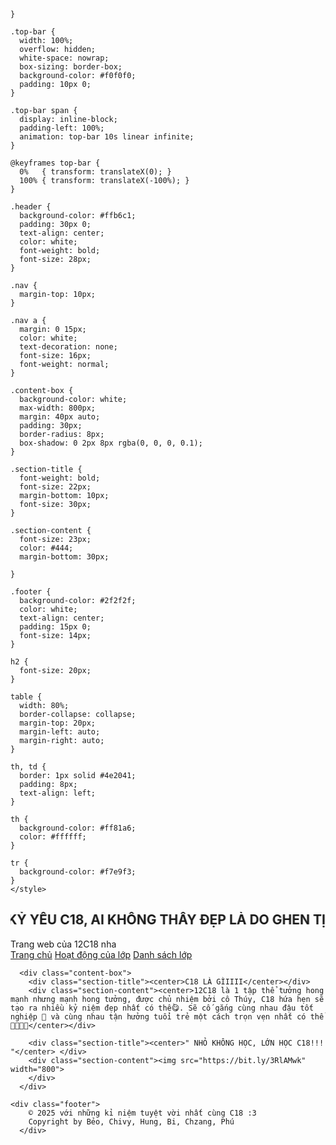 
    }

    .top-bar {
      width: 100%;
      overflow: hidden;
      white-space: nowrap;
      box-sizing: border-box;
      background-color: #f0f0f0;
      padding: 10px 0;
    }

    .top-bar span {
      display: inline-block;
      padding-left: 100%;
      animation: top-bar 10s linear infinite;
    }

    @keyframes top-bar {
      0%   { transform: translateX(0); }
      100% { transform: translateX(-100%); }
    }

    .header {
      background-color: #ffb6c1;
      padding: 30px 0;
      text-align: center;
      color: white;
      font-weight: bold;
      font-size: 28px;
    }

    .nav {
      margin-top: 10px;
    }

    .nav a {
      margin: 0 15px;
      color: white;
      text-decoration: none;
      font-size: 16px;
      font-weight: normal;
    }

    .content-box {
      background-color: white;
      max-width: 800px;
      margin: 40px auto;
      padding: 30px;
      border-radius: 8px;
      box-shadow: 0 2px 8px rgba(0, 0, 0, 0.1);
    }

    .section-title {
      font-weight: bold;
      font-size: 22px;
      margin-bottom: 10px;
      font-size: 30px;
    }

    .section-content {
      font-size: 23px;
      color: #444;
      margin-bottom: 30px;
      
    }

    .footer {
      background-color: #2f2f2f;
      color: white;
      text-align: center;
      padding: 15px 0;
      font-size: 14px;
    }

    h2 {
      font-size: 20px;
    }

    table {
      width: 80%;
      border-collapse: collapse;
      margin-top: 20px;
      margin-left: auto;
      margin-right: auto;
    }

    th, td {
      border: 1px solid #4e2041;
      padding: 8px;
      text-align: left;
    }

    th {
      background-color: #ff81a6;
      color: #ffffff;
    }

    tr {
      background-color: #f7e9f3;
    }
    </style>
</head>
<body>
    <div class="scrolling-text-containter">
        <h2><marquee behavior="alternate">KỶ YẾU C18, AI KHÔNG THẤY ĐẸP LÀ DO GHEN TỊ =)))</marquee>
      </div>
    </h2>
      <div class="header">
        Trang web của 12C18 nha
        <div class="nav">
          <a href="#">Trang chủ</a>
          <a href="#">Hoạt động của lớp</a>
          <a href="#">Danh sách lớp</a>
        </div>
      </div>
    
      <div class="content-box">
        <div class="section-title"><center>C18 LÀ GÌIIII</center></div>
        <div class="section-content"><center>12C18 là 1 tập thể tưởng hong mạnh nhưng mạnh hong tưởng, được chủ nhiệm bởi cô Thúy, C18 hứa hẹn sẽ tạo ra nhiều kỷ niệm đẹp nhất có thể😋. Sẽ cố gắng cùng nhau đậu tốt nghiệp 🥵 và cùng nhau tận hưởng tuổi trẻ một cách trọn vẹn nhất có thể 😤😤😤😤</center></div>
    
        <div class="section-title"><center>" NHỎ KHÔNG HỌC, LỚN HỌC C18!!! "</center> </div>
        <div class="section-content"><img src="https://bit.ly/3RlAMwk" width="800">
        </div>
      </div>
      
    <div class="footer">
        © 2025 với những kỉ niệm tuyệt vời nhất cùng C18 :3
        Copyright by Bẻo, Chivy, Hung, Bi, Chzang, Phú
      </div>
</body>
</html>

